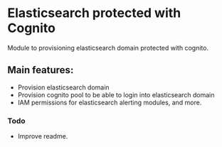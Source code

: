 # Elasticsearch protected with Cognito

Module to provisioning elasticsearch domain protected with cognito.

## Main features:

- Provision elasticsearch domain
- Provision cognito pool to be able to login into elasticsearch domain
- IAM permissions for elasticsearch alerting modules, and more. 

### Todo
- Improve readme.